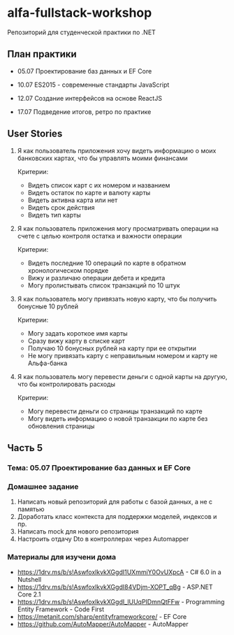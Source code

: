 # alfa-fullstack-workshop

Репозиторий для студенческой практики по .NET

## План практики

- 05.07 Проектирование баз данных и EF Core

- 10.07 ES2015 - современные стандарты JavaScript

- 12.07 Создание интерфейсов на основе ReactJS

- 17.07 Подведение итогов, ретро по практике

## User Stories

1. Я как пользователь приложения хочу видеть информацию о моих банковских картах, что бы управлять моими финансами

    Критерии:

    - Видеть список карт с их номером и названием
    - Видеть остаток по карте и валюту карты
    - Видеть активна карта или нет
    - Видеть срок действия
    - Видеть тип карты

2. Я как пользователь приложения могу просматривать операции на счете с целью контроля остатка и важности операции

    Критерии:

    - Видеть последние 10 операций по карте в обратном хронологическом порядке
    - Вижу и различаю операции дебета и кредита
    - Могу пролистывать список транзакций по 10 штук

3. Я как пользователь могу привязать новую карту, что бы получить бонусные 10 рублей

    Критерии:

    - Могу задать короткое имя карты
    - Сразу вижу карту в списке карт
    - Получаю 10 бонусных рублей на карту при ее открытии
    - Не могу привязать карту с неправильным номером и карту не Альфа-банка

4. Я как пользователь могу перевести деньги с одной карты на другую, что бы контролировать расходы

    Критерии:

    - Могу перевести деньги со страницы транзакций по карте
    - Могу видеть информацию о новой транзакции по карте без обновления страницы

## Часть 5

### Тема: 05.07 Проектирование баз данных и EF Core

### Домашнее задание

1. Написать новый репозиторий для работы с базой данных, а не с памятью
2. Доработать класс контекста для поддержки моделей, индексов и пр.
3. Написать mock для нового репозитория
4. Настроить отдачу Dto в контроллерах через Automapper

### Материалы для изучени дома

- https://1drv.ms/b/s!AswfoxlkvkXGgdI1UXmmiY0OvUXpcA - C# 6.0 in a Nutshell
- https://1drv.ms/b/s!AswfoxlkvkXGgdI84VDjm-XOPT_qBg - ASP.NET Core 2.1
- https://1drv.ms/b/s!AswfoxlkvkXGgdI_lUUqPIDmnQtFFw - Programming Entity Framework - Code First
- https://metanit.com/sharp/entityframeworkcore/ - EF Core
- https://github.com/AutoMapper/AutoMapper - AutoMapper